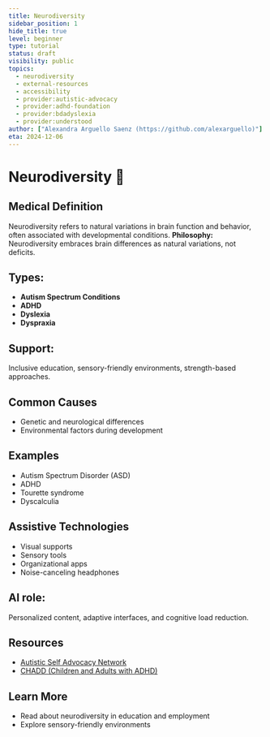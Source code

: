 ```yaml
---
title: Neurodiversity
sidebar_position: 1
hide_title: true
level: beginner
type: tutorial
status: draft
visibility: public
topics:
  - neurodiversity
  - external-resources
  - accessibility
  - provider:autistic-advocacy
  - provider:adhd-foundation
  - provider:bdadyslexia
  - provider:understood
author: ["Alexandra Arguello Saenz (https://github.com/alexarguello)"]
eta: 2024-12-06
---
```


# Neurodiversity 🧬

## Medical Definition
Neurodiversity refers to natural variations in brain function and behavior, often associated with developmental conditions.
**Philosophy:** Neurodiversity embraces brain differences as natural variations, not deficits.

## Types:
- **Autism Spectrum Conditions**
- **ADHD**
- **Dyslexia**
- **Dyspraxia**

## Support:
Inclusive education, sensory-friendly environments, strength-based approaches.

## Common Causes
- Genetic and neurological differences
- Environmental factors during development

## Examples
- Autism Spectrum Disorder (ASD)
- ADHD
- Tourette syndrome
- Dyscalculia

## Assistive Technologies
- Visual supports
- Sensory tools
- Organizational apps
- Noise-canceling headphones

## AI role:
Personalized content, adaptive interfaces, and cognitive load reduction.

## Resources
- [Autistic Self Advocacy Network](https://autisticadvocacy.org/)
- [CHADD (Children and Adults with ADHD)](https://chadd.org/)

## Learn More
- Read about neurodiversity in education and employment
- Explore sensory-friendly environments
